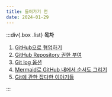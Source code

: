 ```yaml
---
title: 들어가기 전
date: 2024-01-29
---
```


:::div{.box .list}
**목차**

1. [GitHub으로 협업하기](/github/chapter02/03-1)
2. [GitHub Repository 권한 부여](/github/chapter02/03-2)
3. [Git log 옵션](/github/chapter02/03-3)
4. [Mermaid로 GitHub 내에서 순서도 그리기](/github/chapter02/03-4)
5. [Git에 관한 잡다한 이야기들](/github/chapter02/03-5)

:::
